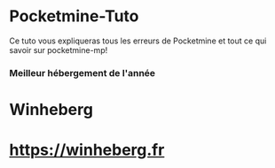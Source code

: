 # Pocketmine-Tuto

Ce tuto vous expliqueras tous les erreurs de Pocketmine et tout ce qui savoir sur pocketmine-mp!

### Meilleur hébergement de l'année 

# Winheberg

# https://winheberg.fr

